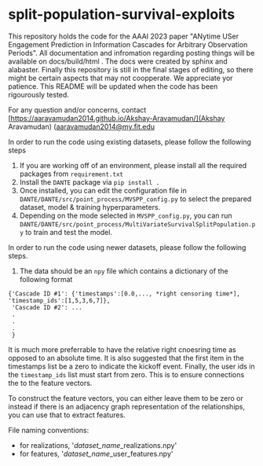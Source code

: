 # split-population-survival-exploits

This repository holds the code for the AAAI 2023 paper "ANytime USer Engagement Prediction in Information Cascades for Arbitrary Observation Periods". All documentation and infromation regarding posting things will be available on docs/build/html . The docs were created by sphinx and alabaster. Finally this repository is still in the final stages of editing, so there might be certain aspects that may not coopperate. We appreciate yor patience. This README will be updated when the code has been rigourously tested. 

For any question and/or concerns, contact [https://aaravamudan2014.github.io/Akshay-Aravamudan/](Akshay Aravamudan) (aaravamudan2014@my.fit.edu

In order to run the code using existing datasets, please follow the following steps

1. If you are working off of an environment, please install all the required packages from `requirement.txt`
2. Install the `DANTE` package via `pip install .`
3. Once installed, you can edit the configuration file in `DANTE/DANTE/src/point_process/MVSPP_config.py` to select the prepared dataset, model & training hyperparameters.
4. Depending on the mode selected in `MVSPP_config.py`, you can run `DANTE/DANTE/src/point_process/MultiVariateSurvivalSplitPopulation.py` to train and test the model. 


In order to run the code using newer datasets, please follow the following steps.
1. The data should be an `npy` file which contains a dictionary of the following format

```
{'Cascade ID #1': {'timestamps':[0.0,..., *right censoring time*], 'timestamp_ids':[1,5,3,6,7]},
 'Cascade ID #2': ...
 .
 .
 .
 }
```

It is much more preferrable to have the relative right cnoesring time as opposed to an absolute time. It is also suggested that the first item in the timestamps list be a zero to indicate the kickoff event. Finally, the user ids in the `timestamp_ids` list must start from zero. This is to ensure connections the to the feature vectors. 


To construct the feature vectors, you can either leave them to be zero or instead if there is an adjacency graph representation of the relationships, you can use that to extract features.

File naming conventions:
- for realizations, '*dataset_name*_realizations.npy'
- for features, '*dataset_name*_user_features.npy'
